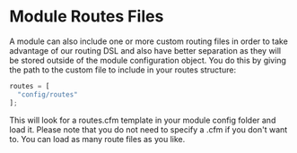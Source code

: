 # Module Routes Files

A module can also include one or more custom routing files in order to take advantage of our routing DSL and also have better separation as they will be stored outside of the module configuration object. You do this by giving the path to the custom file to include in your routes structure:

```js
routes = [
  "config/routes"
];
```

This will look for a routes.cfm template in your module config folder and load it. Please note that you do not need to specify a .cfm if you don't want to. You can load as many route files as you like.